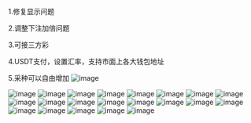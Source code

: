 1.修复显示问题

2.调整下注加倍问题

3.可接三方彩

4.USDT支付，设置汇率，支持市面上各大钱包地址

5.采种可以自由增加
![image](https://github.com/user-attachments/assets/7397ed6b-89f3-444b-b881-09995d338b99)

![image](https://github.com/user-attachments/assets/77ece7c5-59b6-4092-8141-02a9deedb9c3)
![image](https://github.com/user-attachments/assets/6a953e02-c1a7-4494-9b27-f5cd1dd66fd1)
![image](https://github.com/user-attachments/assets/344ebc3c-1f88-403d-9708-44b0589e8e9f)
![image](https://github.com/user-attachments/assets/dad49b2f-7a2a-4061-9de1-44f76c8b05f9)
![image](https://github.com/user-attachments/assets/dbbe282e-9b08-483e-bafe-77872a507ec8)
![image](https://github.com/user-attachments/assets/8de37b2a-ad44-4b83-9804-2f43b894f166)
![image](https://github.com/user-attachments/assets/f5bf9777-c852-4a0f-b5ac-4613fad7d8b8)
![image](https://github.com/user-attachments/assets/ee1e97f2-1991-4958-9428-1b27ae9ed5f7)
![image](https://github.com/user-attachments/assets/188c5b2d-5793-4867-a876-8d667607525d)
![image](https://github.com/user-attachments/assets/1778ef2f-dc10-4098-b1c0-51d4f65c6da4)
![image](https://github.com/user-attachments/assets/3a785ad6-06da-4e72-ba08-c43e76b1e45b)
![image](https://github.com/user-attachments/assets/f6bc3ae4-48e1-43c9-801f-45473df93ed9)
![image](https://github.com/user-attachments/assets/694ff4a1-94a7-4dca-a9db-7561881a8c8a)
![image](https://github.com/user-attachments/assets/369dd3ec-f9d8-4c1a-9f41-e39a6dc7bad7)
![image](https://github.com/user-attachments/assets/37aa5a23-c0b9-4fbe-b120-f7d14a75d2a8)
![image](https://github.com/user-attachments/assets/35bea778-099d-456e-a862-90f82351d9c6)
![image](https://github.com/user-attachments/assets/a0b4a030-812b-4bda-8e3e-b25304f6c845)
![image](https://github.com/user-attachments/assets/1a2617dd-26a3-45f1-8b4f-06e2edfdc006)
![image](https://github.com/user-attachments/assets/9cc43b0a-f372-4d02-8a95-4dfc47791166)
![image](https://github.com/user-attachments/assets/f3ab68cb-6982-449b-a442-f5d198d329ca)
![image](https://github.com/user-attachments/assets/167fd125-99f8-4609-80f8-bdc1eca5e393)

